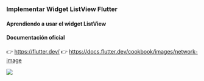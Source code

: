### Implementar Widget ListView Flutter

#### Aprendiendo a usar el widget ListView

#### Documentación oficial

👉 https://flutter.dev/
👉 https://docs.flutter.dev/cookbook/images/network-image

![](https://upload.wikimedia.org/wikipedia/commons/4/4f/Dash%2C_the_mascot_of_the_Dart_programming_language.png)
